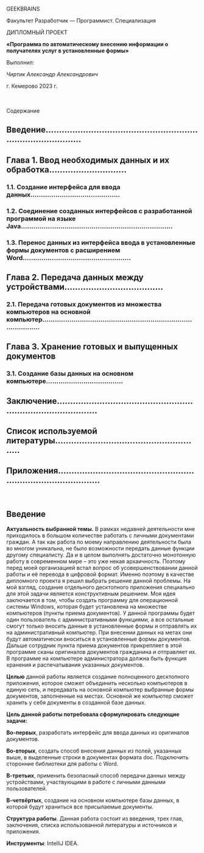 GEEKBRAINS

Факультет Разработчик — Программист. Специализация

ДИПЛОМНЫЙ ПРОЕКТ

**«Программа по автоматическому внесению информации о получателях услуг в установленные формы»**

Выполнил:

*Чиртик Александр 
Александрович*

г. Кемерово
2023 г.

<br>
<br>
Содержание

## Введение………………………………………………………………………….

## Глава 1. Ввод необходимых данных и их обработка………………………..

### 1.1.	Создание интерфейса для ввода данных…………………………………….

### 1.2.	Соединение созданных интерфейсов с разработанной программой на языке Java……………………………………………………………….

### 1.3.	Перенос данных из интерфейса ввода в установленные формы документов с расширением Word…………………………………………….

## Глава 2. Передача данных между устройствами……………………………….

### 2.1. Передача готовых документов из множества компьютеров на основной компьютер…………………………………………………………………………….

## Глава 3. Хранение готовых и выпущенных документов

### 3.1. Создание базы данных на основном компьютере……………………………….

## Заключение………………………………………………………………………….

## Список используемой литературы………………………………………………..

## Приложения…………………………………………………………………………..      
<br>

## Введение

**Актуальность выбранной темы.** В рамках недавней деятельности мне приходилось в большом количестве работать с личными документами граждан. А так как работа по моему направлению деятельности была во многом уникальна, не было возможности передать данные функции другому специалисту. Да и в целом выполнять достаточно монотонную работу в современном мире – это уже некая архаичность. Поэтому перед моей организацией встал вопрос об усовершенствовании данной работы и её перевода в цифровой формат. 
Именно поэтому в качестве дипломного проекта я решил выбрать решение данной проблемы. На мой взгляд, создание отдельного десктопного приложения специально для этой задачи является конструктивным решением. Моя идея заключается в том, чтобы создать программу для операционной системы Windows, которая будет установлена на множестве компьютеров (пункты приема документов). У данной программы будет один пользователь с административными функциями, а все остальные смогут только вносить данные в установленные формы и отправлять их на административный компьютер. При внесении данных на метах они будут автоматически вноситься в установленные формы документов. Дальше сотрудник пункта приема документов прикрепляет в этой программе сканы оригиналов документов гражданина и отправляет их. В программе на компьютере администратора должна быть функция хранения и распечатывания указанных документов.

**Целью** данной работы является создание полноценного десктопного приложения, которое сможет объединить несколько компьютеров в единую сеть, и передавать на основной компьютер выбранные формы документов, заполненные на местах. Основной же компьютер сможет хранить у себя документы в созданной базе данных.

**Цель данной работы потребовала сформулировать следующие задачи:**

**Во-первых**, разработать интерфейс для ввода данных из оригиналов документов.

**Во-вторых**, создать способ внесения данных из полей, указанных выше, в выделенные строки в документах формата doc. Подключить сторонние библиотеки для работы с Word.

**В-третьих**, применить безопасный способ передачи данных между устройствами, участвующими в работе с личными данными пользователей.

**В-четвёртых**, создание на основном компьютере базы данных, в которой будут храниться все присылаемые документы.

**Структура работы**. Данная работа состоит из введения, трех глав, заключения, списка использованной литературы и источников и приложения. 

**Инструменты**: IntelliJ IDEA.
